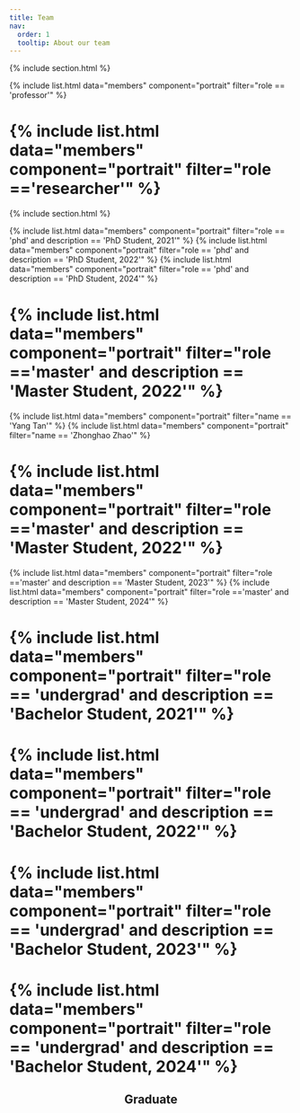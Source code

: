 ```yaml
---
title: Team
nav:
  order: 1
  tooltip: About our team
---
```




{% include section.html %}

{% include list.html data="members" component="portrait" filter="role == 'professor'" %}
# {% include list.html data="members" component="portrait" filter="role =='researcher'" %}

{% include section.html %}

{% include list.html data="members" component="portrait" filter="role == 'phd' and description == 'PhD Student, 2021'" %}
{% include list.html data="members" component="portrait" filter="role == 'phd' and description == 'PhD Student, 2022'" %}
{% include list.html data="members" component="portrait" filter="role == 'phd' and description == 'PhD Student, 2024'" %}
# {% include list.html data="members" component="portrait" filter="role =='master' and description == 'Master Student, 2022'" %}
{% include list.html data="members" component="portrait" filter="name == 'Yang Tan'" %}
{% include list.html data="members" component="portrait" filter="name == 'Zhonghao Zhao'" %}
# {% include list.html data="members" component="portrait" filter="role =='master' and description == 'Master Student, 2022'" %}
{% include list.html data="members" component="portrait" filter="role =='master' and description == 'Master Student, 2023'" %}
{% include list.html data="members" component="portrait" filter="role =='master' and description == 'Master Student, 2024'" %}
# {% include list.html data="members" component="portrait" filter="role == 'undergrad' and description == 'Bachelor Student, 2021'" %}
# {% include list.html data="members" component="portrait" filter="role == 'undergrad' and description == 'Bachelor Student, 2022'" %}
# {% include list.html data="members" component="portrait" filter="role == 'undergrad' and description == 'Bachelor Student, 2023'" %}
# {% include list.html data="members" component="portrait" filter="role == 'undergrad' and description == 'Bachelor Student, 2024'" %}

<h2 style="text-align: center;">Graduate</h2>